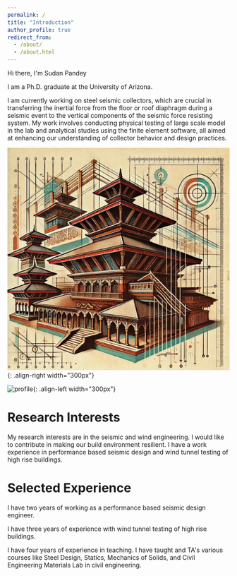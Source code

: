 ```yaml
---
permalink: /
title: "Introduction"
author_profile: true
redirect_from:
  - /about/
  - /about.html
---
```


Hi there, I'm Sudan Pandey

I am a Ph.D. graduate at the University of Arizona.


I am currently working on steel seismic collectors, which are crucial in transferring the inertial force from the floor or roof diaphragm during a seismic event to the vertical components of the seismic force resisting system. My work involves conducting physical testing of large scale model in the lab and analytical studies using the finite element software, all aimed at enhancing our understanding of collector behavior and design practices.

![Nepali Architecture](/images/structure.jpg){: .align-right width="300px"}

![profile](/images/2024_Sudan-2.jpg){: .align-left width="300px"}

# Research Interests
My research interests are in the seismic and wind engineering. I would like to contribute in making our build environment resilient. I have a work experience in performance based seismic design and wind tunnel testing of high rise buildings.


# Selected Experience
I have two years of working as a performance based seismic design engineer.

I have three years of experience with wind tunnel testing of high rise buildings.

I have four years of experience in teaching. I have taught and TA's various courses like Steel Design, Statics, Mechanics of Solids, and Civil Engineering Materials Lab in civil engineering.
